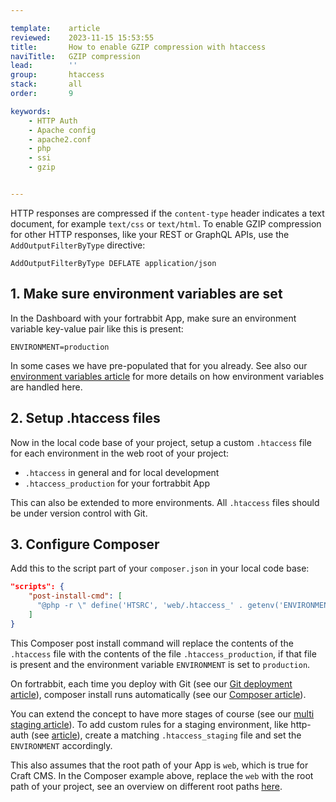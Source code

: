 ```yaml
---

template:    article
reviewed:    2023-11-15 15:53:55
title:       How to enable GZIP compression with htaccess
naviTitle:   GZIP compression
lead:        ''
group:       htaccess
stack:       all
order:       9

keywords:
    - HTTP Auth
    - Apache config
    - apache2.conf
    - php
    - ssi
    - gzip


---
```


HTTP responses are compressed if the `content-type` header indicates a text document, for example `text/css` or `text/html`. To enable GZIP compression for other HTTP responses, like your REST or GraphQL APIs, use the `AddOutputFilterByType` directive:

```plain
AddOutputFilterByType DEFLATE application/json
```

## 1. Make sure environment variables are set

In the Dashboard with your fortrabbit App, make sure an environment variable key-value pair like this is present:

```.env
ENVIRONMENT=production
```

In some cases we have pre-populated that for you already. See also our [environment variables article](/env-vars) for more details on how environment variables are handled here.

## 2. Setup .htaccess files

Now in the local code base of your project, setup a custom `.htaccess` file for each environment in the web root of your project: 

* `.htaccess` in general and for local development
* `.htaccess_production` for your fortrabbit App

This can also be extended to more environments. All `.htaccess` files should be under version control with Git.

## 3. Configure Composer 

Add this to the script part of your `composer.json` in your local code base:

```json
"scripts": {
    "post-install-cmd": [
      "@php -r \" define('HTSRC', 'web/.htaccess_' . getenv('ENVIRONMENT')); echo (file_exists(HTSRC) && copy(HTSRC, 'web/.htaccess')) ? HTSRC.' copied to web/.htaccess'.PHP_EOL : ''; \""
    ]
}
```

This Composer post install command will replace the contents of the `.htaccess` file with the contents of the file `.htaccess_production`, if that file is present and the environment variable `ENVIRONMENT` is set to `production`.

On fortrabbit, each time you deploy with Git (see our [Git deployment article](/git-deployment)), composer install runs automatically (see our [Composer article](/composer)). 

You can extend the concept to have more stages of course (see our [multi staging article](/multi-staging)). To add custom rules for a staging environment, like http-auth (see [article](/http-auth)), create a matching `.htaccess_staging` file and set the `ENVIRONMENT` accordingly.

This also assumes that the root path of your App is `web`, which is true for Craft CMS. In the Composer example above, replace the `web` with the root path of your project, see an overview on different root paths [here](/app#toc-root-path).